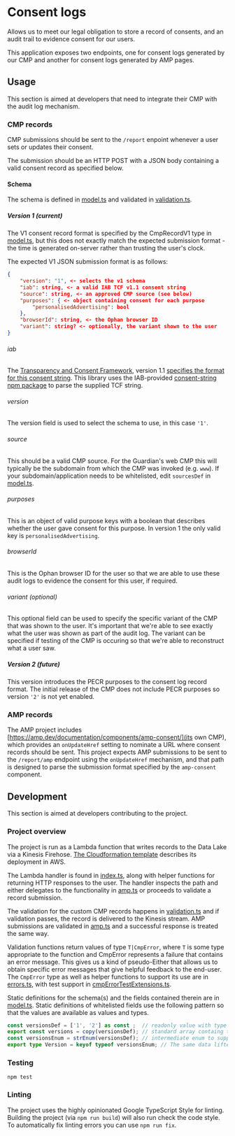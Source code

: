 # Consent logs

Allows us to meet our legal obligation to store a record of consents, and an audit trail to evidence consent for our users.

This application exposes two endpoints, one for consent logs generated by our CMP and another for consent logs generated by AMP pages.

## Usage

This section is aimed at developers that need to integrate their CMP with the audit log mechanism.

### CMP records

CMP submissions should be sent to the `/report` enpoint whenever a user sets or updates their consent.

The submission should be an HTTP POST with a JSON body containing a valid consent record as specified below.

#### Schema

The schema is defined in [model.ts](src/model.ts) and validated in [validation.ts](src/validation.ts).

##### Version 1 (current)

The V1 consent record format is specified by the CmpRecordV1 type in [model.ts](src/model.ts), but this does not exactly match the expected submission format - the time is generated on-server rather than trusting the user's clock.

The expected V1 JSON submission format is as follows:

```json
{
    "version": "1", <- selects the v1 schema
    "iab": string, <- a valid IAB TCF v1.1 consent string
    "source": string, <- an approved CMP source (see below)
    "purposes": { <- object containing consent for each purpose
        "personalisedAdvertising": bool
    },
    "browserId": string, <- the Ophan browser ID
    "variant": string? <- optionally, the variant shown to the user 
}
```

###### iab

The [Transparency and Consent Framework](https://github.com/InteractiveAdvertisingBureau/GDPR-Transparency-and-Consent-Framework), version 1.1 [specifies the format for this consent string](https://github.com/InteractiveAdvertisingBureau/GDPR-Transparency-and-Consent-Framework/blob/master/Consent%20string%20and%20vendor%20list%20formats%20v1.1%20Final.md). This library uses the IAB-provided [consent-string npm package](https://www.npmjs.com/package/consent-string) to parse the supplied TCF string.

###### version

The version field is used to select the schema to use, in this case `'1'`.

###### source

This should be a valid CMP source. For the Guardian's web CMP this will typically be the subdomain from which the CMP was invoked (e.g. `www`). If your subdomain/application needs to be whitelisted, edit `sourcesDef` in [model.ts](src/model.ts).

###### purposes

This is an object of valid purpose keys with a boolean that describes whether the user gave consent for this purpose. In version 1 the only valid key is `personalisedAdvertising`.

###### browserId

This is the Ophan browser ID for the user so that we are able to use these audit logs to evidence the consent for this user, if required.

###### variant (optional)

This optional field can be used to specify the specific variant of the CMP that was shown to the user. It's important that we're able to see exactly what the user was shown as part of the audit log. The variant can be specified if testing of the CMP is occuring so that we're able to reconstruct what a user saw.

##### Version 2 (future)

This version introduces the PECR purposes to the consent log record format. The initial release of the CMP does not include PECR purposes so version `'2'` is not yet enabled.

### AMP records

The AMP project includes [https://amp.dev/documentation/components/amp-consent/](its own CMP), which provides an `onUpdateHref` setting to nominate a URL where consent records should be sent. This project expects AMP submissions to be sent to the `/report/amp` endpoint using the `onUpdateHref` mechanism, and that path is designed to parse the submission format specified by the `amp-consent` component.

## Development

This section is aimed at developers contributing to the project.

### Project overview

The project is run as a Lambda function that writes records to the Data Lake via a Kinesis Firehose. [The Cloudformation template](cfn.template.yaml) describes its deployment in AWS.

The Lambda handler is found in [index.ts](src/index.ts), along with helper functions for returning HTTP responses to the user. The handler inspects the path and either delegates to the functionality in [amp.ts](src/amp.ts) or proceeds to validate a record submission.

The validation for the custom CMP records happens in [validation.ts](src/validation.ts) and if validation passes, the record is delivered to the Kinesis stream. AMP submissions are validated in [amp.ts](src/amp.ts) and a successful response is treated the same way.

Validation functions return values of type `T|CmpError`, where `T` is some type appropriate to the function and CmpError represents a failure that contains an error message. This gives us a kind of pseudo-Either that allows us to obtain specific error messages that give helpful feedback to the end-user. The `CmpError` type as well as helper functions to support its use are in [errors.ts](src/errors.ts), with test support in [cmpErrorTestExtensions.ts](src/cmpErrorTestExtensions.ts).

Static definitions for the schema(s) and the fields contained therein are in [model.ts](src/model.ts). Static definitions of whitelisted fields use the following pattern so that the values are available as values and types.

```typescript
const versionsDef = ['1', '2'] as const ;  // readonly value with type ['1', '2']
export const versions = copy(versionsDef); // standard array containg the same values
const versionsEnum = strEnum(versionsDef); // intermediate enum to support the following line
export type Version = keyof typeof versionsEnum; // The same data lifted to the type level
```

### Testing

```shell
npm test
```

### Linting

The project uses the highly opinionated Google TypeScript Style for linting. Building the project (via `npm run build`) will also run check the code style. To automatically fix linting errors you can use `npm run fix`.
